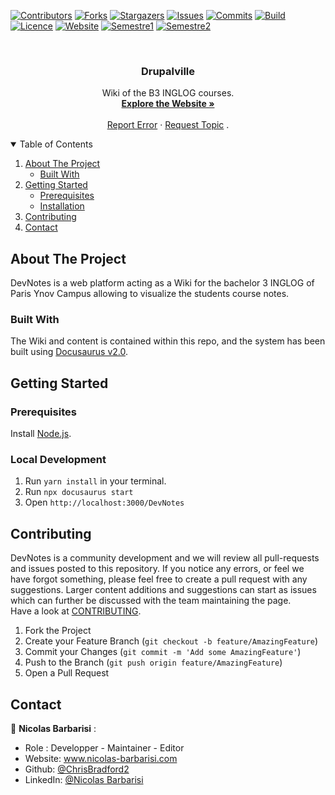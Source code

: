 [![Contributors][contributors-shield]][contributors-url]
[![Forks][forks-shield]][forks-url]
[![Stargazers][stars-shield]][stars-url]
[![Issues][issues-shield]][issues-url]
[![Commits][commit-shield]][commit-url]
[![Build][build-shield]][build-url]
[![Licence][licence-shield]][licence-url]
[![Website][website-shield]][website-url]
[![Semestre1][milestones3-shield]][milestones3-url]
[![Semestre2][milestones4-shield]][milestones4-url]

<!-- PROJECT LOGO -->
<br />
<p align="center">
    <!--<img src="https://raw.githubusercontent.com/ChrisBradford2/DevNotes/dev/static/img/devnotes.png" alt="Logo" width="80" height="80" fill="#ffffff"/>-->

  <h3 align="center">Drupalville</h3>

  <p align="center">
    Wiki of the B3 INGLOG courses.
    <br />
    <a href="https://ChrisBradford2.github.io/drupalville"><strong>Explore the Website »</strong></a>
    <br />
    <br />
    <a href="https://github.com/ChrisBradford2/drupalville/issues">Report Error</a>
    ·
    <a href="https://github.com/ChrisBradford2/drupalville/issues">Request Topic</a>
    .
  </p>
</p>

<!-- TABLE OF CONTENTS -->
<details open="open">
  <summary>Table of Contents</summary>
  <ol>
    <li>
      <a href="#about-the-project">About The Project</a>
      <ul>
        <li><a href="#built-with">Built With</a></li>
      </ul>
    </li>
    <li>
      <a href="#getting-started">Getting Started</a>
      <ul>
        <li><a href="#prerequisites">Prerequisites</a></li>
        <li><a href="#installation">Installation</a></li>
      </ul>
    </li>
    <li><a href="#contributing">Contributing</a></li>
    <li><a href="#contact">Contact</a></li>
  </ol>
</details>

<!-- MENU STRUCTURE - CONTENT CREATION IN PROGRESS -->

<!--## Menu Structure - Content creation in progress - ASK FOR YOUR HELP!

Please feel free to contribute to any of the available pages. This is the current state of progress:

In this document all current Menu pages are marked with current progress status. You can choose the page you would like to contribute and get linked directly to the editable .md file in our Repo here:

https://www.notion.so/iotafoundation/Contribute-to-the-DevNotes-698e95b0bac8469d897fd13cf49574b3

Please mark the page you work on "in progress"-->

<!-- ABOUT THE PROJECT -->

## About The Project

DevNotes is a web platform acting as a Wiki for the bachelor 3 INGLOG of Paris Ynov Campus allowing to visualize the students course notes.

### Built With

The Wiki and content is contained within this repo, and the system has been built using [Docusaurus v2.0](https://docusaurus.io/).

<!-- GETTING STARTED -->

## Getting Started

### Prerequisites

Install [Node.js](https://nodejs.org/en/download/).

### Local Development

1. Run `yarn install` in your terminal.
2. Run `npx docusaurus start`
3. Open `http://localhost:3000/DevNotes`

<!-- CONTRIBUTING -->

## Contributing

DevNotes is a community development and we will review all pull-requests and issues posted to this repository. If you notice any errors, or feel we have forgot something, please feel free to create a pull request with any suggestions. Larger content additions and suggestions can start as issues which can further be discussed with the team maintaining the page.  
Have a look at [CONTRIBUTING](https://github.com/ChrisBradford2/DevNotes/blob/dev/src/pages/contrib.md).

1. Fork the Project
2. Create your Feature Branch (`git checkout -b feature/AmazingFeature`)
3. Commit your Changes (`git commit -m 'Add some AmazingFeature'`)
4. Push to the Branch (`git push origin feature/AmazingFeature`)
5. Open a Pull Request

<!-- CONTACT -->

## Contact

👤 **Nicolas Barbarisi** :

* Role : Developper - Maintainer - Editor
* Website: www.nicolas-barbarisi.com
* Github: [@ChrisBradford2](https://github.com/ChrisBradford2)
* LinkedIn: [@Nicolas Barbarisi ](https://www.linkedin.com/in/nicolas-barbarisi-a4a97a193/)

<!-- MARKDOWN LINKS & IMAGES -->
<!-- https://www.markdownguide.org/basic-syntax/#reference-style-links -->

[contributors-shield]: https://img.shields.io/github/contributors/ChrisBradford2/DevNotes.svg?style=for-the-badge
[contributors-url]: https://github.com/ChrisBradford2/drupalville/graphs/contributors
[forks-shield]: https://img.shields.io/github/forks/ChrisBradford2/drupalville.svg?style=for-the-badge
[forks-url]: https://github.com/ChrisBradford2/drupalville/network/members
[stars-shield]: https://img.shields.io/github/stars/ChrisBradford2/drupalville.svg?style=for-the-badge
[stars-url]: https://github.com/ChrisBradford2/drupalville/stargazers
[issues-shield]: https://img.shields.io/github/issues/ChrisBradford2/drupalville.svg?style=for-the-badge
[issues-url]: https://github.com/ChrisBradford2/drupalville/issues
[build-shield]: https://img.shields.io/travis/com/ChrisBradford2/drupalville/dev?style=for-the-badge
[build-url]: hhttps://github.com/ChrisBradford2/drupalville/actions/runs/1476789741
[licence-shield]: https://img.shields.io/github/license/ChrisBradford2/drupalville?style=for-the-badge
[licence-url]: https://github.com/ChrisBradford2/drupalville/blob/main/LICENSE
[website-shield]: https://img.shields.io/website?down_color=red&down_message=down&style=for-the-badge&url=https%3A%2F%2Fchrisbradford2.github.io%2Fdrupalville%2F
[website-url]: chrisbradford2.github.io/drupalville
[milestones3-shield]: https://img.shields.io/github/milestones/progress-percent/ChrisBradford2/DevNotes/3?style=for-the-badge
[milestones3-url]: https://github.com/ChrisBradford2/drupalville/milestone/3
[milestones4-shield]: https://img.shields.io/github/milestones/progress-percent/ChrisBradford2/drupalville/4?style=for-the-badge
[milestones4-url]: https://github.com/ChrisBradford2/drupalville/milestone/4
[commit-shield]: https://img.shields.io/github/commit-activity/m/ChrisBradford2/drupalville?style=for-the-badge
[commit-url]: https://github.com/ChrisBradford2/drupalville/commits/
